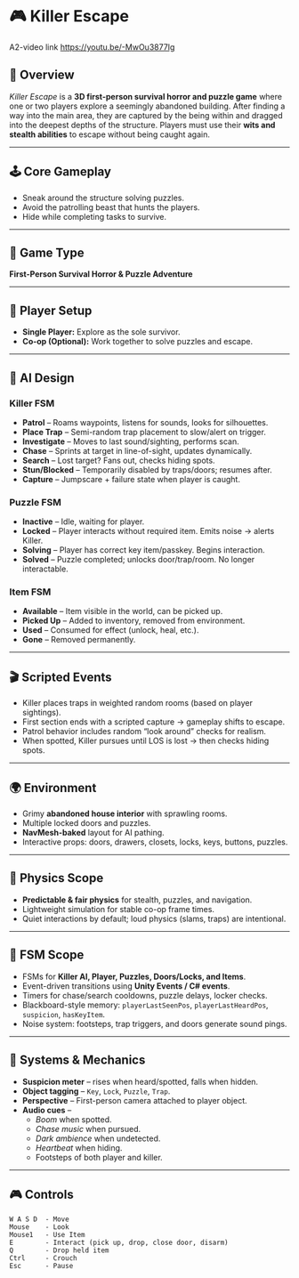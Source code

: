 # 🎮 Killer Escape
A2-video link
https://youtu.be/-MwOu3877Ig
## 📌 Overview
*Killer Escape* is a **3D first-person survival horror and puzzle game** where one or two players explore a seemingly abandoned building. After finding a way into the main area, they are captured by the being within and dragged into the deepest depths of the structure. Players must use their **wits and stealth abilities** to escape without being caught again.

---

## 🕹️ Core Gameplay
- Sneak around the structure solving puzzles.  
- Avoid the patrolling beast that hunts the players.  
- Hide while completing tasks to survive.  

---

## 🎯 Game Type
**First-Person Survival Horror & Puzzle Adventure**

---

## 👥 Player Setup
- **Single Player:** Explore as the sole survivor.  
- **Co-op (Optional):** Work together to solve puzzles and escape.  

---

## 🤖 AI Design

### Killer FSM
- **Patrol** – Roams waypoints, listens for sounds, looks for silhouettes.  
- **Place Trap** – Semi-random trap placement to slow/alert on trigger.  
- **Investigate** – Moves to last sound/sighting, performs scan.  
- **Chase** – Sprints at target in line-of-sight, updates dynamically.  
- **Search** – Lost target? Fans out, checks hiding spots.  
- **Stun/Blocked** – Temporarily disabled by traps/doors; resumes after.  
- **Capture** – Jumpscare + failure state when player is caught.  

### Puzzle FSM
- **Inactive** – Idle, waiting for player.  
- **Locked** – Player interacts without required item. Emits noise → alerts Killer.  
- **Solving** – Player has correct key item/passkey. Begins interaction.  
- **Solved** – Puzzle completed; unlocks door/trap/room. No longer interactable.  

### Item FSM
- **Available** – Item visible in the world, can be picked up.  
- **Picked Up** – Added to inventory, removed from environment.  
- **Used** – Consumed for effect (unlock, heal, etc.).  
- **Gone** – Removed permanently.  

---

## 🎬 Scripted Events
- Killer places traps in weighted random rooms (based on player sightings).  
- First section ends with a scripted capture → gameplay shifts to escape.  
- Patrol behavior includes random “look around” checks for realism.  
- When spotted, Killer pursues until LOS is lost → then checks hiding spots.  

---

## 🌍 Environment
- Grimy **abandoned house interior** with sprawling rooms.  
- Multiple locked doors and puzzles.  
- **NavMesh-baked** layout for AI pathing.  
- Interactive props: doors, drawers, closets, locks, keys, buttons, puzzles.  

---

## 🧪 Physics Scope
- **Predictable & fair physics** for stealth, puzzles, and navigation.  
- Lightweight simulation for stable co-op frame times.  
- Quiet interactions by default; loud physics (slams, traps) are intentional.  

---

## 🧠 FSM Scope
- FSMs for **Killer AI, Player, Puzzles, Doors/Locks, and Items**.  
- Event-driven transitions using **Unity Events / C# events**.  
- Timers for chase/search cooldowns, puzzle delays, locker checks.  
- Blackboard-style memory: `playerLastSeenPos`, `playerLastHeardPos`, `suspicion`, `hasKeyItem`.  
- Noise system: footsteps, trap triggers, and doors generate sound pings.  

---

## 🧩 Systems & Mechanics
- **Suspicion meter** – rises when heard/spotted, falls when hidden.  
- **Object tagging** – `Key`, `Lock`, `Puzzle`, `Trap`.  
- **Perspective** – First-person camera attached to player object.  
- **Audio cues** –  
  - *Boom* when spotted.  
  - *Chase music* when pursued.  
  - *Dark ambience* when undetected.  
  - *Heartbeat* when hiding.  
  - Footsteps of both player and killer.  

---

## 🎮 Controls
```plaintext
W A S D  - Move
Mouse    - Look
Mouse1   - Use Item
E        - Interact (pick up, drop, close door, disarm)
Q        - Drop held item
Ctrl     - Crouch
Esc      - Pause
